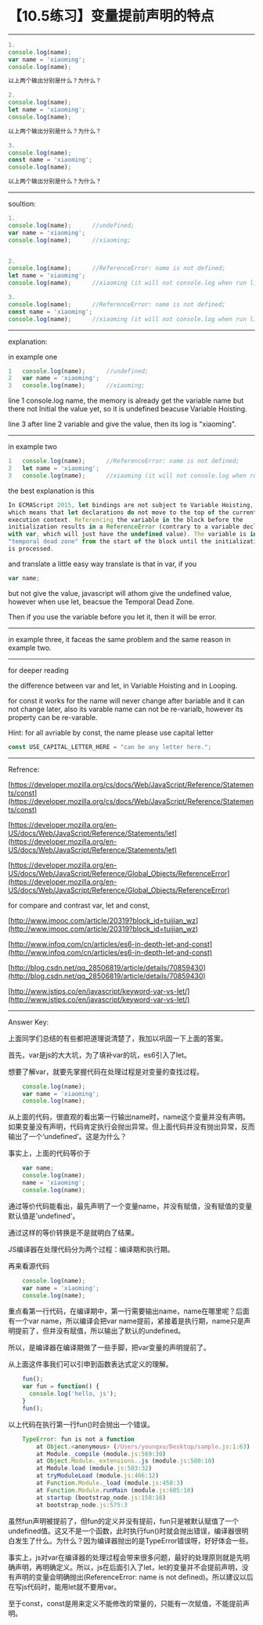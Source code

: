 # 【10.5练习】变量提前声明的特点

---

```javascript
1.
console.log(name);
var name = 'xiaoming';
console.log(name);

以上两个输出分别是什么？为什么？

2.
console.log(name);
let name = 'xiaoming';
console.log(name);

以上两个输出分别是什么？为什么？

3.
console.log(name);
const name = 'xiaoming';
console.log(name);

以上两个输出分别是什么？为什么？

```

---
soultion:

```javascript
1.
console.log(name);      //undefined;
var name = 'xiaoming';
console.log(name);      //xiaoming;


2.
console.log(name);      //ReferenceError: name is not defined;
let name = 'xiaoming';
console.log(name);      //xiaoming (it will not console.log when run line1);

3.
console.log(name);      //ReferenceError: name is not defined;
const name = 'xiaoming';
console.log(name);      //xiaoming (it will not console.log when run line1);
```

---
explanation:

in example one

```javascript
1   console.log(name);      //undefined;
2   var name = 'xiaoming';
3   console.log(name);      //xiaoming;
```

line 1 console.log name, the memory is already get the variable name but there not Initial the value yet, so it is undefined beacuse Variable Hoisting.

line 3 after line 2 variable and give the value, then its log is "xiaoming".

---

in example two

```javascript
1   console.log(name);      //ReferenceError: name is not defined;
2   let name = 'xiaoming';
3   console.log(name);      //xiaoming (it will not console.log when run line1);
```

the best explanation is this

```javascript
In ECMAScript 2015, let bindings are not subject to Variable Hoisting,
which means that let declarations do not move to the top of the current
execution context. Referencing the variable in the block before the
initialization results in a ReferenceError (contrary to a variable declared
with var, which will just have the undefined value). The variable is in a
"temporal dead zone" from the start of the block until the initialization
is processed.
```

and translate a little easy way translate is that in var, if you

```javascript
var name;
```

but not give the value, javascript will athom give the undefined value, however when use let, beacsue the Temporal Dead Zone.

Then if you use the variable before you let it, then it will be error.

---
in example three, it faceas the same problem and the same reason in example two.

---

for deeper reading

the difference between var and let, in Variable Hoisting and in Looping.

for const it works for the name will never change after bariable and it can not change later, also its varable name can not be re-varialb, however its property can be re-varable.

Hint: for all avriable by const, the name please use capital letter

```javascript
const USE_CAPITAL_LETTER_HERE = "can be any letter here.";
```

---

Refrence:

[https://developer.mozilla.org/cs/docs/Web/JavaScript/Reference/Statements/const](https://developer.mozilla.org/cs/docs/Web/JavaScript/Reference/Statements/const)

[https://developer.mozilla.org/en-US/docs/Web/JavaScript/Reference/Statements/let](https://developer.mozilla.org/en-US/docs/Web/JavaScript/Reference/Statements/let)

[https://developer.mozilla.org/en-US/docs/Web/JavaScript/Reference/Global_Objects/ReferenceError](https://developer.mozilla.org/en-US/docs/Web/JavaScript/Reference/Global_Objects/ReferenceError)

for compare and contrast var, let and const,

[http://www.imooc.com/article/20319?block_id=tuijian_wz](http://www.imooc.com/article/20319?block_id=tuijian_wz)

[http://www.infoq.com/cn/articles/es6-in-depth-let-and-const](http://www.infoq.com/cn/articles/es6-in-depth-let-and-const)

[http://blog.csdn.net/qq_28506819/article/details/70859430](http://blog.csdn.net/qq_28506819/article/details/70859430)

[http://www.jstips.co/en/javascript/keyword-var-vs-let/](http://www.jstips.co/en/javascript/keyword-var-vs-let/)

---

Answer Key:

上面同学们总结的有些都把道理说清楚了，我加以巩固一下上面的答案。

首先，var是js的大大坑，为了填补var的坑，es6引入了let。

想要了解var，就要先掌握代码在处理过程是对变量的查找过程。

```javascript
    console.log(name);
    var name = 'xiaoming';
    console.log(name);
```

从上面的代码，很直观的看出第一行输出name时，name这个变量并没有声明。如果变量没有声明，代码肯定执行会抛出异常。但上面代码并没有抛出异常，反而输出了一个‘undefined’。这是为什么？

事实上，上面的代码等价于

```javascript
    var name;
    console.log(name);
    name = 'xiaoming';
    console.log(name);
```

通过等价代码能看出，最先声明了一个变量name，并没有赋值，没有赋值的变量默认值是'undefined'。

通过这样的等价转换是不是就明白了结果。

JS编译器在处理代码分为两个过程：编译期和执行期。

再来看源代码

```javascript
    console.log(name);
    var name = 'xiaoming';
    console.log(name);
```

重点看第一行代码，在编译期中，第一行需要输出name，name在哪里呢？后面有一个var name，所以编译会把var name提前，紧接着是执行期，name只是声明提前了，但并没有赋值，所以输出了默认的undefined。

所以，是编译器在编译期做了一些手脚，把var变量的声明提前了。

从上面这件事我们可以引申到函数表达式定义的理解。

```javascript
    fun();
    var fun = function() {
      console.log('hello, js');
    }
    fun();
```

以上代码在执行第一行fun()时会抛出一个错误。

```javascript
    TypeError: fun is not a function
        at Object.<anonymous> (/Users/youngxu/Desktop/sample.js:1:63)
        at Module._compile (module.js:569:30)
        at Object.Module._extensions..js (module.js:580:10)
        at Module.load (module.js:503:32)
        at tryModuleLoad (module.js:466:12)
        at Function.Module._load (module.js:458:3)
        at Function.Module.runMain (module.js:605:10)
        at startup (bootstrap_node.js:158:16)
        at bootstrap_node.js:575:3
```

虽然fun声明被提前了，但fun的定义并没有提前，fun只是被默认赋值了一个undefined值。这又不是一个函数，此时执行fun()时就会抛出错误，编译器很明白发生了什么。为什么？因为编译器抛出的是TypeError错误呀，好好体会一些。

事实上，js对var在编译器的处理过程会带来很多问题，最好的处理原则就是先明确声明，再明确定义。所以，js在后面引入了let，let的变量并不会提前声明，没有声明的变量会明确抛出(ReferenceError: name is not defined)。所以建议以后在写js代码时，能用let就不要用var。

至于const，const是用来定义不能修改的常量的，只能有一次赋值，不能提前声明。
